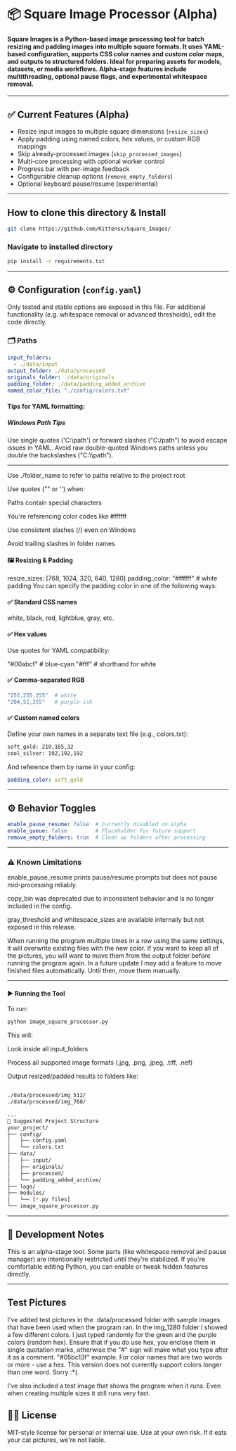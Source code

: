# 📦 Square Image Processor (Alpha)

#### Square Images is a Python-based image processing tool for batch resizing and padding images into multiple square formats. It uses YAML-based configuration, supports CSS color names and custom color maps, and outputs to structured folders. Ideal for preparing assets for models, datasets, or media workflows. Alpha-stage features include multithreading, optional pause flags, and experimental whitespace removal.
---

## ✅ Current Features (Alpha)

- Resize input images to multiple square dimensions (`resize_sizes`)
- Apply padding using named colors, hex values, or custom RGB mappings
- Skip already-processed images (`skip_processed_images`)
- Multi-core processing with optional worker control
- Progress bar with per-image feedback
- Configurable cleanup options (`remove_empty_folders`)
- Optional keyboard pause/resume (experimental)

---

## How to clone this directory & Install
```bash
git clone https://github.com/Kittensx/Square_Images/
```
### Navigate to installed directory
```bash
pip install -r requirements.txt
```
---

## ⚙️ Configuration (`config.yaml`)

Only tested and stable options are exposed in this file. For additional functionality (e.g. whitespace removal or advanced thresholds), edit the code directly.

### 🗂 Paths
```yaml
input_folders:
  - ./data/input
output_folder: ./data/processed
originals_folder: ./data/originals
padding_folder: ./data/padding_added_archive
named_color_file: "./config/colors.txt"
```
#### Tips for YAML formatting:

##### Windows Path Tips
Use single quotes ('C:\path') or forward slashes ("C:/path") to avoid escape issues in YAML.
Avoid raw double-quoted Windows paths unless you double the backslashes ("C:\\\path").

---

Use ./folder_name to refer to paths relative to the project root

Use quotes ("" or '') when:

Paths contain special characters

You're referencing color codes like #ffffff

Use consistent slashes (/) even on Windows

Avoid trailing slashes in folder names

#### 🖼 Resizing & Padding

resize_sizes: [768, 1024, 320, 640, 1280]
padding_color: "#ffffff"  # white padding
You can specify the padding color in one of the following ways:

#### ✅ Standard CSS names
white, black, red, lightblue, gray, etc.

#### ✅ Hex values
Use quotes for YAML compatibility:

"#00abcf"    # blue-cyan
"#fff"       # shorthand for white

#### ✅ Comma-separated RGB

```yaml
"255,255,255"  # white
"204,51,255"   # purple-ish

```

#### ✅ Custom named colors
Define your own names in a separate text file (e.g., colors.txt):
```txt
soft_gold: 218,165,32
cool_silver: 192,192,192
```

And reference them by name in your config:

```yaml
padding_color: soft_gold
```

---

## ⚙️ Behavior Toggles
```yaml
enable_pause_resume: false  # Currently disabled in alpha
enable_queue: false         # Placeholder for future support
remove_empty_folders: true  # Clean up folders after processing
```
---

### ⚠️ Known Limitations
enable_pause_resume prints pause/resume prompts but does not pause mid-processing reliably.

copy_bin was deprecated due to inconsistent behavior and is no longer included in the config.

gray_threshold and whitespace_sizes are available internally but not exposed in this release.

When running the program multiple times in a row using the same settings, it will overwrite existing files with the new color. If you want to keep all of the pictures, you will want to move them from the output folder before running the program again. In a future update I may add a feature to move finished files automatically. Until then, move them manually.

---
#### ▶️ Running the Tool
To run:

```bash
python image_square_processor.py
```

This will:

Look inside all input_folders

Process all supported image formats (.jpg, .png, .jpeg, .tiff, .nef)

Output resized/padded results to folders like:

```bash

./data/processed/img_512/
./data/processed/img_768/

...
📁 Suggested Project Structure
your_project/
├── config/
│   ├── config.yaml
│   └── colors.txt
├── data/
│   ├── input/
│   ├── originals/
│   ├── processed/
│   └── padding_added_archive/
├── logs/
├── modules/
│   └── [*.py files]
└── image_square_processor.py
```
---

## 🧪 Development Notes
This is an alpha-stage tool. Some parts (like whitespace removal and pause manager) are intentionally restricted until they're stabilized. If you're comfortable editing Python, you can enable or tweak hidden features directly.

---

## Test Pictures
I've added test pictures in the .data/processed folder with sample images that have been used when the program ran. In the img_1280 folder I showed a few different colors. I just typed randomly for the green and the purple colors (random hex). Ensure that if you do use hex, you enclose them in single quotation marks, otherwise the "#" sign will make what you type after it as a comment. "#05bc13f" example. For color names that are two words or more - use a hex. This version does not currently support colors longer than one word. Sorry :*(. 

I've also included a test image that shows the program when it runs. Even when creating multiple sizes it still runs very fast.

## 🧑‍💻 License
MIT-style license for personal or internal use. Use at your own risk. If it eats your cat pictures, we're not liable.
